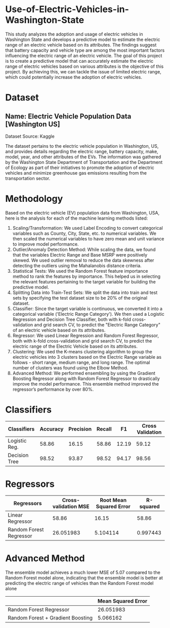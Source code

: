 # Use-of-Electric-Vehicles-in-Washington-State

This study analyzes the adoption and usage of electric vehicles in Washington State and develops a predictive model to estimate the electric range of an electric vehicle based on its attributes. The findings suggest that battery capacity and vehicle type are among the most important factors influencing the electric range of an electric vehicle. The goal of this project is to create a predictive model that can accurately estimate the electric range of electric vehicles based on various attributes is the objective of this project. By achieving this, we can tackle the issue of limited electric range, which could potentially increase the adoption of electric vehicles.

# Dataset

## Name: Electric Vehicle Population Data [Washington US]

Dataset Source: Kaggle

The dataset pertains to the electric vehicle population in Washington, US, and provides details regarding the electric range, battery capacity, make, model, year, and other attributes of the EVs. The information was gathered by the Washington State Department of Transportation and the Department of Ecology as part of their initiatives to promote the adoption of electric vehicles and minimize greenhouse gas emissions resulting from the transportation sector.

<!---
Dataset Description:
VIN (1-10) - The unique identifier of the vehicle
County - The county where the vehicle is registered
City - The city where the vehicle is registered
State - The state where the vehicle is registered
Postal Code - The postal code of the registration location
Model Year - The year of the vehicle's model
Make - The manufacturer of the vehicle
Model - The model of the vehicle
Electric Vehicle Type - Type of electric vehicle (e.g. battery electric, plug-in hybrid)
CAFV Eligibility Vehicle - is eligible for Clean Alternative Fuel Vehicle (CAFV) incentives or not
Electric Range - The estimated electric range of the vehicle in miles
Base MSRP - The manufacturer's suggested retail price of the vehicle
Legislative District - The legislative district where the vehicle is registered
DOL Vehicle ID - The vehicle identification number assigned by the Department of Licensing
Vehicle Location - The location of the vehicle in longitude and latitude
Electric Utility - The utility company that supplies electricity to the vehicle owner
2020 Census Tract - The census tract where the vehicle is registered
-->

# Methodology

Based on the electric vehicle (EV) population data from Washington, USA, here is the analysis for each of the machine learning methods listed:

1. Scaling/Transformation: We used Label Encoding to convert categorical variables such as County, City, State, etc. to numerical variables. We then scaled the numerical variables to have zero mean and unit variance to improve model performance.
2. Outlier/Anomaly Detection Method: While scaling the data, we found that the variables Electric Range and Base MSRP were positively skewed. We used outlier removal to reduce the data skewness after detecting the outliers using the Mahalanobis distance criteria.
3. Statistical Tests: We used the Random Forest feature importance method to rank the features by importance. This helped us in selecting the relevant features pertaining to the target variable for building the predictive model.
4. Splitting Data into Train-Test Sets: We split the data into train and test sets by specifying the test dataset size to be 20% of the original dataset.
5. Classifier: Since the target variable is continuous, we converted it into a categorical variable ('Electric Range Category'). We then used a Logistic Regression and Decision Tree Classifier, both with k-fold cross-validation and grid search CV, to predict the "Electric Range Category" of an electric vehicle based on its attributes.
6. Regressor: We used Linear Regression and Random Forest Regressor, both with k-fold cross-validation and grid search CV, to predict the electric range of the Electric Vehicle based on its attributes.
7. Clustering: We used the K-means clustering algorithm to group the electric vehicles into 3 clusters based on the Electric Range variable as follows - short range, medium range, and long range. The optimal number of clusters was found using the Elbow Method.
8. Advanced Method: We performed ensembling by using the Gradient Boosting Regressor along with Random Forest Regressor to drastically improve the model performance. This ensemble method improved the regressor’s performance by over 80%.

# Classifiers

| Classifiers | Accuracy | Precision |  Recall |  F1 |  Cross Validation | 
| --- | ----------- | --- | ----------- | --- | ----------- |
| Logistic Reg. | 58.86 | 16.15 | 58.86 | 12.19 | 59.12 | 
| Decision Tree | 98.52 | 93.87 | 98.52 | 94.17 | 98.56 | 

# Regressors

| Regressors | Cross-validation MSE | Root Mean Squared Error |   R-squared | 
| --- | ----------- | --- | ----------- |
| Linear Regressor | 58.86 | 16.15 | 58.86 | 
| Random Forest Regressor | 26.051983 | 5.104114 | 0.997443 | 

# Advanced Method

The ensemble model achieves a much lower MSE of 5.07 compared to the Random Forest model alone, indicating that the ensemble model is better at predicting the electric range of vehicles than the Random Forest model alone

|  | Mean Squared Error |
| --- | ----------- |
| Random Forest Regressor | 26.051983 |
| Random Forest + Gradient Boosting | 5.066162 |

